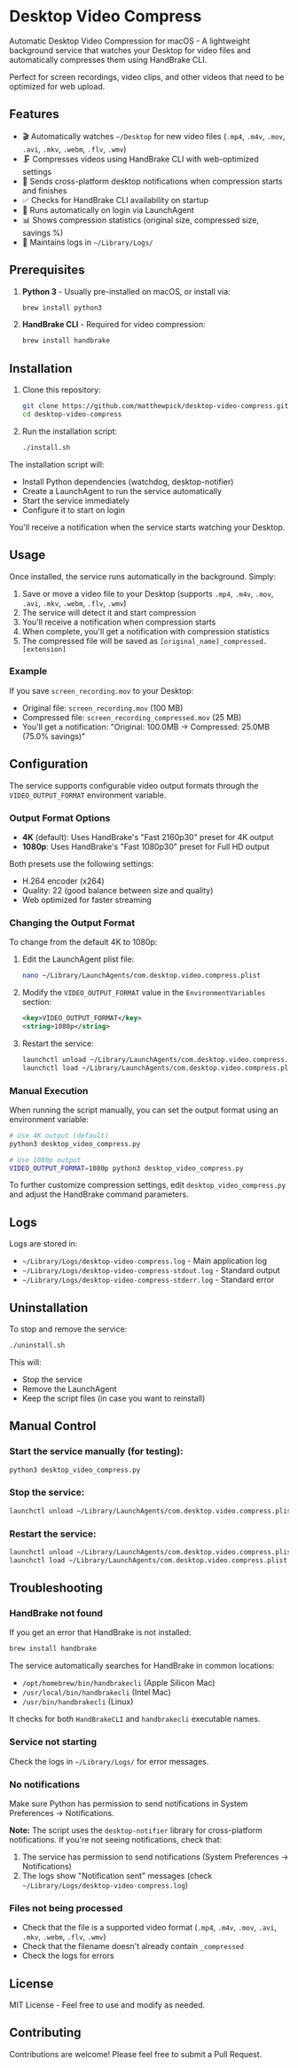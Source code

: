 # Desktop Video Compress

Automatic Desktop Video Compression for macOS - A lightweight background service that watches your Desktop for video files and automatically compresses them using HandBrake CLI.

Perfect for screen recordings, video clips, and other videos that need to be optimized for web upload.

## Features

- 🎬 Automatically watches `~/Desktop` for new video files (`.mp4`, `.m4v`, `.mov`, `.avi`, `.mkv`, `.webm`, `.flv`, `.wmv`)
- 🗜️ Compresses videos using HandBrake CLI with web-optimized settings
- 🔔 Sends cross-platform desktop notifications when compression starts and finishes
- ✅ Checks for HandBrake CLI availability on startup
- 🚀 Runs automatically on login via LaunchAgent
- 📊 Shows compression statistics (original size, compressed size, savings %)
- 📝 Maintains logs in `~/Library/Logs/`

## Prerequisites

1. **Python 3** - Usually pre-installed on macOS, or install via:
   ```bash
   brew install python3
   ```

2. **HandBrake CLI** - Required for video compression:
   ```bash
   brew install handbrake
   ```

## Installation

1. Clone this repository:
   ```bash
   git clone https://github.com/matthewpick/desktop-video-compress.git
   cd desktop-video-compress
   ```

2. Run the installation script:
   ```bash
   ./install.sh
   ```

The installation script will:
- Install Python dependencies (watchdog, desktop-notifier)
- Create a LaunchAgent to run the service automatically
- Start the service immediately
- Configure it to start on login

You'll receive a notification when the service starts watching your Desktop.

## Usage

Once installed, the service runs automatically in the background. Simply:

1. Save or move a video file to your Desktop (supports `.mp4`, `.m4v`, `.mov`, `.avi`, `.mkv`, `.webm`, `.flv`, `.wmv`)
2. The service will detect it and start compression
3. You'll receive a notification when compression starts
4. When complete, you'll get a notification with compression statistics
5. The compressed file will be saved as `[original_name]_compressed.[extension]`

### Example

If you save `screen_recording.mov` to your Desktop:
- Original file: `screen_recording.mov` (100 MB)
- Compressed file: `screen_recording_compressed.mov` (25 MB)
- You'll get a notification: "Original: 100.0MB → Compressed: 25.0MB (75.0% savings)"

## Configuration

The service supports configurable video output formats through the `VIDEO_OUTPUT_FORMAT` environment variable.

### Output Format Options

- **4K** (default): Uses HandBrake's "Fast 2160p30" preset for 4K output
- **1080p**: Uses HandBrake's "Fast 1080p30" preset for Full HD output

Both presets use the following settings:
- H.264 encoder (x264)
- Quality: 22 (good balance between size and quality)
- Web optimized for faster streaming

### Changing the Output Format

To change from the default 4K to 1080p:

1. Edit the LaunchAgent plist file:
   ```bash
   nano ~/Library/LaunchAgents/com.desktop.video.compress.plist
   ```

2. Modify the `VIDEO_OUTPUT_FORMAT` value in the `EnvironmentVariables` section:
   ```xml
   <key>VIDEO_OUTPUT_FORMAT</key>
   <string>1080p</string>
   ```

3. Restart the service:
   ```bash
   launchctl unload ~/Library/LaunchAgents/com.desktop.video.compress.plist
   launchctl load ~/Library/LaunchAgents/com.desktop.video.compress.plist
   ```

### Manual Execution

When running the script manually, you can set the output format using an environment variable:

```bash
# Use 4K output (default)
python3 desktop_video_compress.py

# Use 1080p output
VIDEO_OUTPUT_FORMAT=1080p python3 desktop_video_compress.py
```

To further customize compression settings, edit `desktop_video_compress.py` and adjust the HandBrake command parameters.

## Logs

Logs are stored in:
- `~/Library/Logs/desktop-video-compress.log` - Main application log
- `~/Library/Logs/desktop-video-compress-stdout.log` - Standard output
- `~/Library/Logs/desktop-video-compress-stderr.log` - Standard error

## Uninstallation

To stop and remove the service:

```bash
./uninstall.sh
```

This will:
- Stop the service
- Remove the LaunchAgent
- Keep the script files (in case you want to reinstall)

## Manual Control

### Start the service manually (for testing):
```bash
python3 desktop_video_compress.py
```

### Stop the service:
```bash
launchctl unload ~/Library/LaunchAgents/com.desktop.video.compress.plist
```

### Restart the service:
```bash
launchctl unload ~/Library/LaunchAgents/com.desktop.video.compress.plist
launchctl load ~/Library/LaunchAgents/com.desktop.video.compress.plist
```

## Troubleshooting

### HandBrake not found
If you get an error that HandBrake is not installed:
```bash
brew install handbrake
```

The service automatically searches for HandBrake in common locations:
- `/opt/homebrew/bin/handbrakecli` (Apple Silicon Mac)
- `/usr/local/bin/handbrakecli` (Intel Mac)
- `/usr/bin/handbrakecli` (Linux)

It checks for both `HandBrakeCLI` and `handbrakecli` executable names.

### Service not starting
Check the logs in `~/Library/Logs/` for error messages.

### No notifications
Make sure Python has permission to send notifications in System Preferences → Notifications.

**Note:** The script uses the `desktop-notifier` library for cross-platform notifications. If you're not seeing notifications, check that:
1. The service has permission to send notifications (System Preferences → Notifications)
2. The logs show "Notification sent" messages (check `~/Library/Logs/desktop-video-compress.log`)

### Files not being processed
- Check that the file is a supported video format (`.mp4`, `.m4v`, `.mov`, `.avi`, `.mkv`, `.webm`, `.flv`, `.wmv`)
- Check that the filename doesn't already contain `_compressed`
- Check the logs for errors

## License

MIT License - Feel free to use and modify as needed.

## Contributing

Contributions are welcome! Please feel free to submit a Pull Request.
